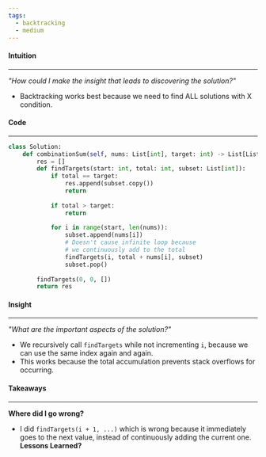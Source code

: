 ```yaml
---
tags:
  - backtracking
  - medium
---
```

#### Intuition
---
_"How could I make the insight that leads to discovering the solution?"_
- Backtracking works best because we need to find ALL solutions with X condition.

#### Code
---

```python
class Solution:
    def combinationSum(self, nums: List[int], target: int) -> List[List[int]]:
        res = []
        def findTargets(start: int, total: int, subset: List[int]):
            if total == target:
                res.append(subset.copy())
                return
            
            if total > target:
                return
            
            for i in range(start, len(nums)):
                subset.append(nums[i])
                # Doesn't cause infinite loop because 
                # we continuously add to the total
                findTargets(i, total + nums[i], subset)
                subset.pop()
        
        findTargets(0, 0, [])
        return res
```

#### Insight  
---
_"What are the important aspects of the solution?"_
- We recursively call `findTargets` while not incrementing `i`, because we can use the same index again and again.
- This works because the total accumulation prevents stack overflows for occurring.
#### Takeaways
---
**Where did I go wrong?**
- I did `findTargets(i + 1, ...)` which is wrong because it immediately goes to the next value, instead of continuously adding the current one.
**Lessons Learned?**